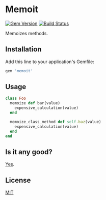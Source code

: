 # Memoit

[![Gem Version](https://badge.fury.io/rb/memoit.svg)](http://badge.fury.io/rb/memoit)
[![Build Status](https://travis-ci.org/jnicklas/memoit.svg?branch=master)](https://travis-ci.org/jnicklas/memoit)

Memoizes methods.

## Installation

Add this line to your application's Gemfile:

```ruby
gem 'memoit'
```

## Usage

``` ruby
class Foo
  memoize def bar(value)
    expensive_calculation(value)
  end

  memoize_class_method def self.baz(value)
    expensive_calculation(value)
  end
end
```

## Is it any good?

[Yes](https://news.ycombinator.com/item?id=3067434).

## License

[MIT](LICENSE.txt)
